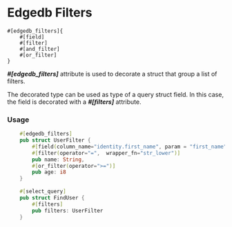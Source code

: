 # Edgedb Filters

    #[edgedb_filters]{
        #[field]
        #[filter]
        #[and_filter]
        #[or_filter]
    }

**_#[edgedb_filters]_** attribute is used to decorate a struct that group a list of filters.

The decorated type can be used as type of a query struct field. In this case, the field is decorated with a _**#[filters]**_ attribute.


### Usage 
 
```rust
    #[edgedb_filters]
    pub struct UserFilter {
        #[field(column_name="identity.first_name", param = "first_name")]
        #[filter(operator="=",  wrapper_fn="str_lower")]
        pub name: String,
        #[or_filter(operator=">=")]
        pub age: i8
    }
    
    #[select_query]
    pub struct FindUser {
        #[filters]
        pub filters: UserFilter
    }

```
